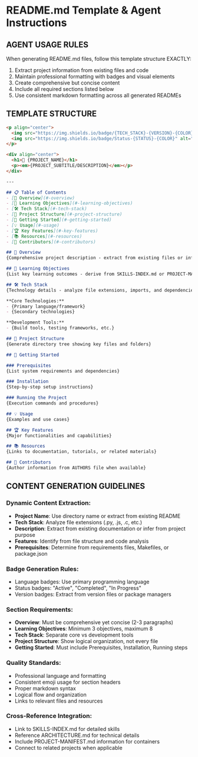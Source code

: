 # README.md Template & Agent Instructions

## AGENT USAGE RULES
When generating README.md files, follow this template structure EXACTLY:
1. Extract project information from existing files and code
2. Maintain professional formatting with badges and visual elements
3. Create comprehensive but concise content
4. Include all required sections listed below
5. Use consistent markdown formatting across all generated READMEs

## TEMPLATE STRUCTURE

```markdown
<p align="center">
  <img src="https://img.shields.io/badge/{TECH_STACK}-{VERSION}-{COLOR}" alt="{PROJECT_NAME}">
  <img src="https://img.shields.io/badge/Status-{STATUS}-{COLOR}" alt="Status">
</p>

<div align="center">
  <h1>🚀 {PROJECT_NAME}</h1>
  <p><em>{PROJECT_SUBTITLE/DESCRIPTION}</em></p>
</div>

---

## 📋 Table of Contents
- [📖 Overview](#-overview)
- [🎯 Learning Objectives](#-learning-objectives)
- [🛠️ Tech Stack](#️-tech-stack)
- [📁 Project Structure](#-project-structure)
- [🚀 Getting Started](#-getting-started)
- [💡 Usage](#-usage)
- [🏆 Key Features](#-key-features)
- [📚 Resources](#-resources)
- [👥 Contributors](#-contributors)

## 📖 Overview
{Comprehensive project description - extract from existing files or infer from code structure}

## 🎯 Learning Objectives
{List key learning outcomes - derive from SKILLS-INDEX.md or PROJECT-MANIFEST.md when available}

## 🛠️ Tech Stack
{Technology details - analyze file extensions, imports, and dependencies}

**Core Technologies:**
- {Primary language/framework}
- {Secondary technologies}

**Development Tools:**
- {Build tools, testing frameworks, etc.}

## 📁 Project Structure
{Generate directory tree showing key files and folders}

## 🚀 Getting Started

### Prerequisites
{List system requirements and dependencies}

### Installation
{Step-by-step setup instructions}

### Running the Project
{Execution commands and procedures}

## 💡 Usage
{Examples and use cases}

## 🏆 Key Features
{Major functionalities and capabilities}

## 📚 Resources
{Links to documentation, tutorials, or related materials}

## 👥 Contributors
{Author information from AUTHORS file when available}
```

## CONTENT GENERATION GUIDELINES

### Dynamic Content Extraction:
- **Project Name**: Use directory name or extract from existing README
- **Tech Stack**: Analyze file extensions (.py, .js, .c, etc.)
- **Description**: Extract from existing documentation or infer from project purpose
- **Features**: Identify from file structure and code analysis
- **Prerequisites**: Determine from requirements files, Makefiles, or package.json

### Badge Generation Rules:
- Language badges: Use primary programming language
- Status badges: "Active", "Completed", "In Progress"
- Version badges: Extract from version files or package managers

### Section Requirements:
- **Overview**: Must be comprehensive yet concise (2-3 paragraphs)
- **Learning Objectives**: Minimum 3 objectives, maximum 8
- **Tech Stack**: Separate core vs development tools
- **Project Structure**: Show logical organization, not every file
- **Getting Started**: Must include Prerequisites, Installation, Running steps

### Quality Standards:
- Professional language and formatting
- Consistent emoji usage for section headers
- Proper markdown syntax
- Logical flow and organization
- Links to relevant files and resources

### Cross-Reference Integration:
- Link to SKILLS-INDEX.md for detailed skills
- Reference ARCHITECTURE.md for technical details
- Include PROJECT-MANIFEST.md information for containers
- Connect to related projects when applicable
